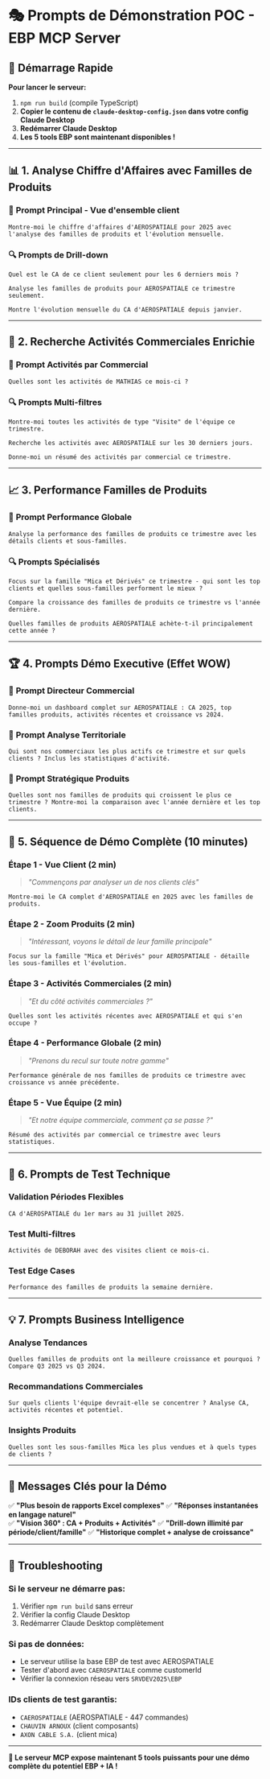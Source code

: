 # 🎭 Prompts de Démonstration POC - EBP MCP Server

## 🚀 Démarrage Rapide

**Pour lancer le serveur:**
1. `npm run build` (compile TypeScript)
2. **Copier le contenu de `claude-desktop-config.json` dans votre config Claude Desktop**
3. **Redémarrer Claude Desktop**
4. **Les 5 tools EBP sont maintenant disponibles !**

---

## 📊 **1. Analyse Chiffre d'Affaires avec Familles de Produits**

### 🎯 **Prompt Principal - Vue d'ensemble client**
```
Montre-moi le chiffre d'affaires d'AEROSPATIALE pour 2025 avec l'analyse des familles de produits et l'évolution mensuelle.
```

### 🔍 **Prompts de Drill-down**
```
Quel est le CA de ce client seulement pour les 6 derniers mois ?
```

```
Analyse les familles de produits pour AEROSPATIALE ce trimestre seulement.
```

```
Montre l'évolution mensuelle du CA d'AEROSPATIALE depuis janvier.
```

---

## 👥 **2. Recherche Activités Commerciales Enrichie**

### 🎯 **Prompt Activités par Commercial**
```
Quelles sont les activités de MATHIAS ce mois-ci ?
```

### 🔍 **Prompts Multi-filtres**
```
Montre-moi toutes les activités de type "Visite" de l'équipe ce trimestre.
```

```
Recherche les activités avec AEROSPATIALE sur les 30 derniers jours.
```

```
Donne-moi un résumé des activités par commercial ce trimestre.
```

---

## 📈 **3. Performance Familles de Produits**

### 🎯 **Prompt Performance Globale**
```
Analyse la performance des familles de produits ce trimestre avec les détails clients et sous-familles.
```

### 🔍 **Prompts Spécialisés**
```
Focus sur la famille "Mica et Dérivés" ce trimestre - qui sont les top clients et quelles sous-familles performent le mieux ?
```

```
Compare la croissance des familles de produits ce trimestre vs l'année dernière.
```

```
Quelles familles de produits AEROSPATIALE achète-t-il principalement cette année ?
```

---

## 🏆 **4. Prompts Démo Executive (Effet WOW)**

### 💎 **Prompt Directeur Commercial**
```
Donne-moi un dashboard complet sur AEROSPATIALE : CA 2025, top familles produits, activités récentes et croissance vs 2024.
```

### 💎 **Prompt Analyse Territoriale**
```
Qui sont nos commerciaux les plus actifs ce trimestre et sur quels clients ? Inclus les statistiques d'activité.
```

### 💎 **Prompt Stratégique Produits**
```
Quelles sont nos familles de produits qui croissent le plus ce trimestre ? Montre-moi la comparaison avec l'année dernière et les top clients.
```

---

## 🎪 **5. Séquence de Démo Complète (10 minutes)**

### **Étape 1 - Vue Client (2 min)**
> *"Commençons par analyser un de nos clients clés"*
```
Montre-moi le CA complet d'AEROSPATIALE en 2025 avec les familles de produits.
```

### **Étape 2 - Zoom Produits (2 min)**
> *"Intéressant, voyons le détail de leur famille principale"*
```
Focus sur la famille "Mica et Dérivés" pour AEROSPATIALE - détaille les sous-familles et l'évolution.
```

### **Étape 3 - Activités Commerciales (2 min)**
> *"Et du côté activités commerciales ?"*
```
Quelles sont les activités récentes avec AEROSPATIALE et qui s'en occupe ?
```

### **Étape 4 - Performance Globale (2 min)**
> *"Prenons du recul sur toute notre gamme"*
```
Performance générale de nos familles de produits ce trimestre avec croissance vs année précédente.
```

### **Étape 5 - Vue Équipe (2 min)**
> *"Et notre équipe commerciale, comment ça se passe ?"*
```
Résumé des activités par commercial ce trimestre avec leurs statistiques.
```

---

## 🔧 **6. Prompts de Test Technique**

### **Validation Périodes Flexibles**
```
CA d'AEROSPATIALE du 1er mars au 31 juillet 2025.
```

### **Test Multi-filtres**
```
Activités de DEBORAH avec des visites client ce mois-ci.
```

### **Test Edge Cases**
```
Performance des familles de produits la semaine dernière.
```

---

## 💡 **7. Prompts Business Intelligence**

### **Analyse Tendances**
```
Quelles familles de produits ont la meilleure croissance et pourquoi ? Compare Q3 2025 vs Q3 2024.
```

### **Recommandations Commerciales**
```
Sur quels clients l'équipe devrait-elle se concentrer ? Analyse CA, activités récentes et potentiel.
```

### **Insights Produits**
```
Quelles sont les sous-familles Mica les plus vendues et à quels types de clients ?
```

---

## 🎯 **Messages Clés pour la Démo**

✅ **"Plus besoin de rapports Excel complexes"**
✅ **"Réponses instantanées en langage naturel"**  
✅ **"Vision 360° : CA + Produits + Activités"**
✅ **"Drill-down illimité par période/client/famille"**
✅ **"Historique complet + analyse de croissance"**

---

## 🚨 **Troubleshooting**

### **Si le serveur ne démarre pas:**
1. Vérifier `npm run build` sans erreur
2. Vérifier la config Claude Desktop
3. Redémarrer Claude Desktop complètement

### **Si pas de données:**
- Le serveur utilise la base EBP de test avec AEROSPATIALE
- Tester d'abord avec `CAEROSPATIALE` comme customerId
- Vérifier la connexion réseau vers `SRVDEV2025\EBP`

### **IDs clients de test garantis:**
- `CAEROSPATIALE` (AEROSPATIALE - 447 commandes)
- `CHAUVIN ARNOUX` (client composants)
- `AXON CABLE S.A.` (client mica)

---

**🎉 Le serveur MCP expose maintenant 5 tools puissants pour une démo complète du potentiel EBP + IA !**